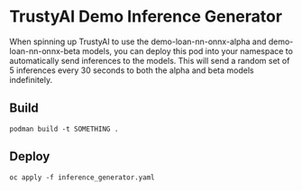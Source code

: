 # TrustyAI Demo Inference Generator
When spinning up TrustyAI to use the demo-loan-nn-onnx-alpha and demo-loan-nn-onnx-beta models, you can deploy this pod into your namespace to automatically send inferences to the models. This will send a random set of 5 inferences every 30 seconds to both the alpha and beta models indefinitely.


## Build
`podman build -t SOMETHING .`

## Deploy
`oc apply -f inference_generator.yaml`